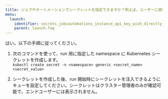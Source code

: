 ```yaml
---
title: ジョブやオートメーションでシークレットを指定できますか？例えば、ユーザーに直接見せたくない APIキー などです。
menu:
  launch:
    identifier: secrets_jobsautomations_instance_api_key_wish_directly_visible
    parent: launch-faq
---
```


はい。以下の手順に従ってください。

1. 次のコマンドを使って、run 用に指定した namespace に Kubernetes シークレットを作成します。  
   `kubectl create secret -n <namespace> generic <secret_name> <secret_value>`

2. シークレットを作成した後、run 開始時にシークレットを注入できるようにキューを設定してください。シークレットはクラスター管理者のみが確認可能で、エンドユーザーには表示されません。